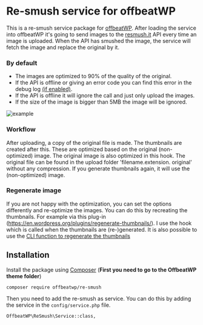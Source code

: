 # Re-smush service for offbeatWP

This is a re-smush service package for [offbeatWP](https://github.com/offbeatwp). After loading the service into offbeatWP it's going to send images to the [resmush.it](https://resmush.it) API every time an image is uploaded. When the API has smushed the image, the service will fetch the image and replace the original by it.

### By default
- The images are optimized to 90% of the quality of the original.
- If the API is offline or giving an error code you can find this error in the debug log [(if enabled)](https://wordpress.org/support/article/debugging-in-wordpress/).
- If the API is offline it will ignore the call and just only upload the images.
- If the size of the image is bigger than 5MB the image will be ignored.

![example](https://github.com/offbeatwp/re-smush/blob/master/example.png)

### Workflow

After uploading, a copy of the original file is made. The thumbnails are created after this. These are optimized based on the original (non-optimized) image. The original image is also optimized in this hook. The original file can be found in the upload folder 'filename.extension. original' without any compression. If you generate thumbnails again, it will use the (non-optimized) image.

### Regenerate image

If you are not happy with the optimization, you can set the options differently and re-optimize the images. You can do this by recreating the thumbnails. For example via this plug-in (https://en.wordpress.org/plugins/regenerate-thumbnails/). I use the hook which is called when the thumbnails are (re-)generated. It is also possible to use the [CLI function to regenerate the thumbnails](https://developer.wordpress.org/cli/commands/media/regenerate/)

## Installation
Install the package using [Composer](https://getcomposer.org/) (**First you need to go to the OffbeatWP theme folder**)

```
composer require offbeatwp/re-smush
```

Then you need to add the re-smush as service. You can do this by adding the service in the `config/service.php` file.
```
OffbeatWP\ReSmush\Service::class,
```

